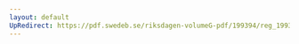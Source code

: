 ```yaml
---
layout: default
UpRedirect: https://pdf.swedeb.se/riksdagen-volumeG-pdf/199394/reg_199394/reg_199394_0485.pdf
---
```

